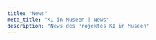 ```yaml
---
title: "News"
meta_title: "KI in Museen | News"
description: "News des Projektes KI in Museen"
---
```

